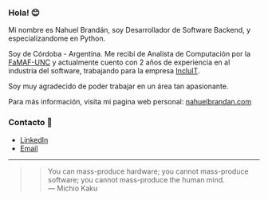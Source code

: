 ### Hola! :blush:

Mi nombre es Nahuel Brandán, soy Desarrollador de Software Backend, y especializandome en Python.

Soy de Córdoba - Argentina. Me recibí de Analista de Computación por la [FaMAF-UNC](https://www.famaf.unc.edu.ar/) y actualmente cuento con 2 años de experiencia en al industria del software, trabajando para la empresa [IncluIT](https://incluit.com/).

Soy muy agradecido de poder trabajar en un área tan apasionante.

Para más información, visita mi pagina web personal: [nahuelbrandan.com](https://www.nahuelbrandan.com/)

### Contacto 📲

* [LinkedIn](https://www.linkedin.com/in/nahuelbrandan)
* <a href="mailto:nahuelbrandan123@gmail.com">Email</a>

---

>> You can mass-produce hardware; you cannot mass-produce software; you cannot mass-produce the human mind. <br>— Michio Kaku

